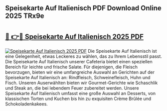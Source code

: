 ## Speisekarte Auf Italienisch PDF Download Online 2025 TRx9e

# <h2><a href="http://gc869mb.nevu.top/?p=Speisekarte+Auf+Italienisch">🔗 👉🔴 Speisekarte Auf Italienisch 2025 PDF</a></h2>

[![Speisekarte Auf Italienisch 2025 PDF](https://i.imgur.com/dBaPXMq.png)](http://gc869mb.nevu.top/?p=Speisekarte+Auf+Italienisch)
Die Speisekarte Auf Italienisch ist eine Gelegenheit, etwas Leckeres zu wählen, das zu Ihrem Lebensstil passt. Die Speisekarte Auf Italienisch unserer Cafeteria bietet einen speziellen Bereich für leichte und frische Salate. Für diejenigen, die Fleisch bevorzugen, bieten wir eine umfangreiche Auswahl an Gerichten auf der Speisekarte Auf Italienisch an: Rindfleisch, Schweinefleisch, Huhn und Fisch. Unseren Auserwählten bieten wir Gourmet-Gerichte wie Schaschlik und Steak an, die bei lebendem Feuer zubereitet werden. Unsere Speisekarte Auf Italienisch umfasst eine große Auswahl an Desserts, von klassischen Torten und Kuchen bis hin zu exquisiten Crème Brûlée und Schokoladenkakees.
